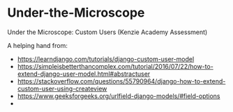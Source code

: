 # Under-the-Microscope
Under the Microscope: Custom Users (Kenzie Academy Assessment)

A helping hand from: 
- https://learndjango.com/tutorials/django-custom-user-model
- https://simpleisbetterthancomplex.com/tutorial/2016/07/22/how-to-extend-django-user-model.html#abstractuser
- https://stackoverflow.com/questions/55790964/django-how-to-extend-custom-user-using-createview
- https://www.geeksforgeeks.org/urlfield-django-models/#field-options
- 